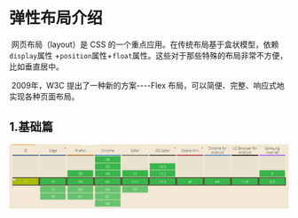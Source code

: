 # 弹性布局介绍

​	网页布局（layout）是 CSS 的一个重点应用。在传统布局基于盒状模型，依赖 `display`属性 +`position`属性+`float`属性。这些对于那些特殊的布局非常不方便，比如垂直居中。

​	2009年，W3C 提出了一种新的方案----Flex 布局，可以简便、完整、响应式地实现各种页面布局。

## 1.基础篇

![0](.\images\001.png)
